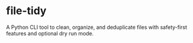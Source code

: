 # file-tidy
A Python CLI tool to clean, organize, and deduplicate files with safety-first features and optional dry run mode.
